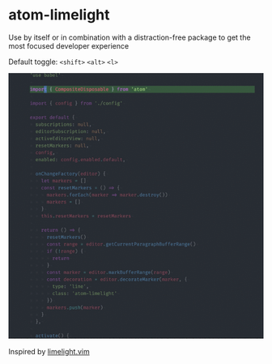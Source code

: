 # atom-limelight

Use by itself or in combination with a distraction-free package to get the most focused developer experience

Default toggle: `<shift>` `<alt>` `<l>`

![](https://raw.githubusercontent.com/germtb/gifs/master/atom-limelight.gif)

Inspired by [limelight.vim](https://github.com/junegunn/limelight.vim)
